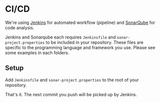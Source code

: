 # CI/CD

We're using [Jenkins](http://35.83.54.70:8080/) for automated workflow (pipeline) and [SonarQube](http://35.83.54.70:9000/) for code analysis.

Jenkins and Sonarqube each requires `Jenkinsfile` and `sonar-project.properties` to be included in your repository. These files are specific to the programming language and framework you use. Please see some examples in each folders.

## Setup

Add `Jenkinsfile` and `sonar-project.properties` to the root of your repository.

That's it. The next commit you push will be picked up by Jenkins.
